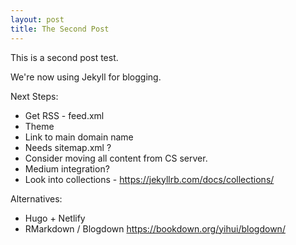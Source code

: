 ```yaml
---
layout: post
title: The Second Post
---
```


This is a second post test.

We're now using Jekyll for blogging.

Next Steps:
 * Get RSS - feed.xml
 * Theme
 * Link to main domain name
 * Needs sitemap.xml ?
 * Consider moving all content from CS server.
 * Medium integration?
 * Look into collections - https://jekyllrb.com/docs/collections/

Alternatives:
  * Hugo + Netlify
  * RMarkdown / Blogdown https://bookdown.org/yihui/blogdown/

